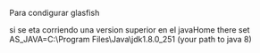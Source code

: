 Para condigurar glasfish 


si se eta corriendo una version superior en el javaHome
there set AS_JAVA=C:\Program Files\Java\jdk1.8.0_251 (your path to java 8)